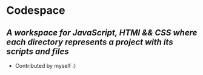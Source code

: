# Codespace
## *A workspace for JavaScript, HTMl && CSS where each directory represents a project with its scripts and files*
- Contributed by myself :)
